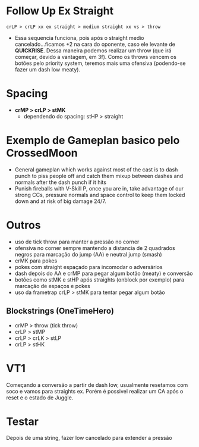 # Follow Up Ex Straight

`crLP > crLP xx ex straight > medium straight xx vs > throw`

- Essa sequencia funciona, pois após o straight medio cancelado...ficamos +2 na cara do oponente, caso ele levante de **QUICKRISE**. Dessa maneira podemos realizar um throw (que irá começar, devido a vantagem, em 3f). Como os throws vencem os botões pelo priority system, teremos mais uma ofensiva (podendo-se fazer um dash low meaty).

# Spacing
- **crMP > crLP > stMK**
  - dependendo do spacing: stHP > straight

# Exemplo de Gameplan basico pelo CrossedMoon
- General gameplan which works against most of the cast is to dash punch to piss people off and catch them
mixup between dashes and normals after the dash punch if it hits
- Punish fireballs with V-Skill P, once you are in, take advantage of our strong CCs, pressure normals and space control to keep them locked down and at risk of big damage 24/7.

# Outros
- uso de tick throw para manter a pressão no corner
- ofensiva no corner sempre mantendo a distancia de 2 quadrados negros para marcação do jump (AA) e neutral jump (smash)
- crMK para pokes
- pokes com straight espaçado para incomodar o adversários
- dash depois do AA e crMP para pegar algum botão (meaty) e conversão
- botões como stMK e stHP após straights (onblock por exemplo) para marcação de espaços e pokes
- uso da frametrap crLP > stMK para tentar pegar algum botão

## Blockstrings (OneTimeHero)
- crMP > throw (tick throw)
- crLP > stMP
- crLP > crLK > stLP
- crLP > stHK

# VT1
Começando a conversão a partir de dash low, usualmente resetamos com soco e vamos para straights ex. Porém é possivel realizar um CA após o reset e o estado de Juggle.

# Testar
Depois de uma string, fazer low cancelado para extender a pressão